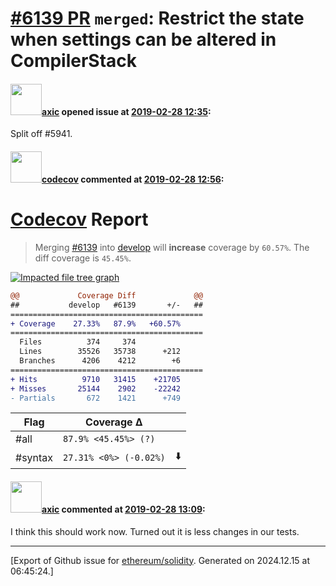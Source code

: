 # [\#6139 PR](https://github.com/ethereum/solidity/pull/6139) `merged`: Restrict the state when settings can be altered in CompilerStack

#### <img src="https://avatars.githubusercontent.com/u/20340?v=4" width="50">[axic](https://github.com/axic) opened issue at [2019-02-28 12:35](https://github.com/ethereum/solidity/pull/6139):

Split off #5941.

#### <img src="https://avatars.githubusercontent.com/in/254?v=4" width="50">[codecov](https://github.com/apps/codecov) commented at [2019-02-28 12:56](https://github.com/ethereum/solidity/pull/6139#issuecomment-468262570):

# [Codecov](https://codecov.io/gh/ethereum/solidity/pull/6139?src=pr&el=h1) Report
> Merging [#6139](https://codecov.io/gh/ethereum/solidity/pull/6139?src=pr&el=desc) into [develop](https://codecov.io/gh/ethereum/solidity/commit/e9543d83c76407f792b9709bc08aeeb2252dabcf?src=pr&el=desc) will **increase** coverage by `60.57%`.
> The diff coverage is `45.45%`.

[![Impacted file tree graph](https://codecov.io/gh/ethereum/solidity/pull/6139/graphs/tree.svg?width=650&token=87PGzVEwU0&height=150&src=pr)](https://codecov.io/gh/ethereum/solidity/pull/6139?src=pr&el=tree)

```diff
@@             Coverage Diff             @@
##           develop   #6139       +/-   ##
===========================================
+ Coverage    27.33%   87.9%   +60.57%     
===========================================
  Files          374     374               
  Lines        35526   35738      +212     
  Branches      4206    4212        +6     
===========================================
+ Hits          9710   31415    +21705     
+ Misses       25144    2902    -22242     
- Partials       672    1421      +749
```

| Flag | Coverage Δ | |
|---|---|---|
| #all | `87.9% <45.45%> (?)` | |
| #syntax | `27.31% <0%> (-0.02%)` | :arrow_down: |

#### <img src="https://avatars.githubusercontent.com/u/20340?v=4" width="50">[axic](https://github.com/axic) commented at [2019-02-28 13:09](https://github.com/ethereum/solidity/pull/6139#issuecomment-468266568):

I think this should work now. Turned out it is less changes in our tests.


-------------------------------------------------------------------------------



[Export of Github issue for [ethereum/solidity](https://github.com/ethereum/solidity). Generated on 2024.12.15 at 06:45:24.]
